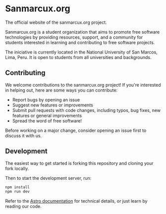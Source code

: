 # Sanmarcux.org

The official website of the sanmarcux.org project.

Sanmarcux.org is a student organization that aims to promote free software
technologies by providing resources, support, and a community for students
interested in learning and contributing to free software projects.

The iniciative is currently located in the National University of San Marcos,
Lima, Peru. It is open to students from all universities and backgrounds.

## Contributing

We welcome contributions to the sanmarcux.org project! If you're interested
in helping out, here are some ways you can contribute:

- Report bugs by opening an issue
- Suggest new features or improvements
- Submit pull requests with code changes, including typos, bug fixes, new features
  or general improvements
- Spread the word of free software!

Before working on a major change, consider opening an issue first to discuss it with us.

## Development

The easiest way to get started is forking this repository and cloning your fork locally.

Then to start the development server, run:

```sh
npm install
npm run dev
```

Refer to the [Astro documentation](https://docs.astro.build) for technical details,
or just learn by reading our code.
